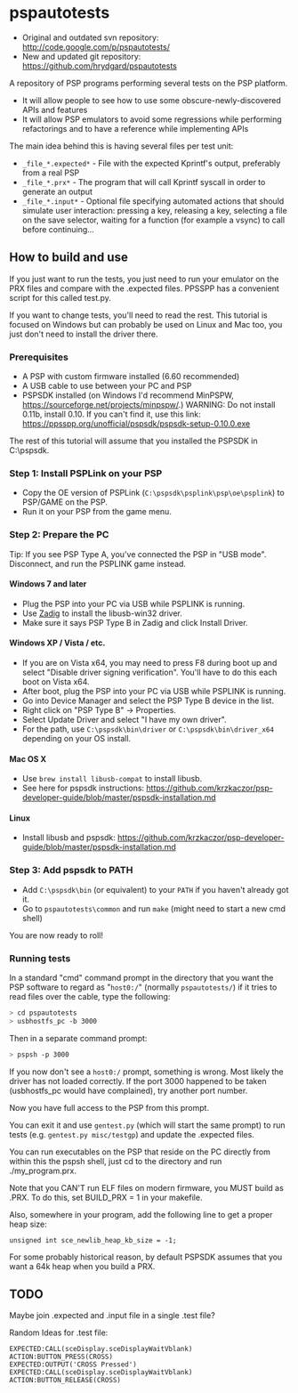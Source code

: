 # pspautotests

* Original and outdated svn repository: http://code.google.com/p/pspautotests/
* New and updated git repository: https://github.com/hrydgard/pspautotests

A repository of PSP programs performing several tests on the PSP platform.

* It will allow people to see how to use some obscure-newly-discovered APIs and features
* It will allow PSP emulators to avoid some regressions while performing refactorings and to have a reference while implementing APIs

The main idea behind this is having several files per test unit:

* `_file_*.expected*` - File with the expected Kprintf's output, preferably from a real PSP
* `_file_*.prx*` - The program that will call Kprintf syscall in order to generate an output
* `_file_*.input*` - Optional file specifying automated actions that should simulate user interaction: pressing a key, releasing a key, selecting a file on the save selector, waiting for a function (for example a vsync) to call before continuing...

## How to build and use

If you just want to run the tests, you just need to run your emulator on the PRX files and compare with the .expected
files. PPSSPP has a convenient script for this called test.py.

If you want to change tests, you'll need to read the rest. This tutorial is focused on Windows but can probably be used on Linux and Mac too, you just don't need to install the driver there.

### Prerequisites

* A PSP with custom firmware installed (6.60 recommended)
* A USB cable to use between your PC and PSP
* PSPSDK installed (on Windows I'd recommend MinPSPW, https://sourceforge.net/projects/minpspw/.) WARNING: Do not install 0.11b, install 0.10.
  If you can't find it, use this link: https://ppsspp.org/unofficial/pspsdk/pspsdk-setup-0.10.0.exe

The rest of this tutorial will assume that you installed the PSPSDK in C:\pspsdk.

### Step 1: Install PSPLink on your PSP

* Copy the OE version of PSPLink (`C:\pspsdk\psplink\psp\oe\psplink`) to PSP/GAME on the PSP.
* Run it on your PSP from the game menu.

### Step 2: Prepare the PC

Tip: If you see PSP Type A, you've connected the PSP in "USB mode". Disconnect, and run the PSPLINK game instead.

#### Windows 7 and later

* Plug the PSP into your PC via USB while PSPLINK is running.
* Use [Zadig](https://zadig.akeo.ie/) to install the libusb-win32 driver.
* Make sure it says PSP Type B in Zadig and click Install Driver.

#### Windows XP / Vista / etc.

* If you are on Vista x64, you may need to press F8 during boot up and select "Disable driver signing verification".  You'll have to do this each boot on Vista x64.
* After boot, plug the PSP into your PC via USB while PSPLINK is running.
* Go into Device Manager and select the PSP Type B device in the list.
* Right click on "PSP Type B" -> Properties.
* Select Update Driver and select "I have my own driver".
* For the path, use `C:\pspsdk\bin\driver` or `C:\pspsdk\bin\driver_x64` depending on your OS install.

#### Mac OS X

* Use `brew install libusb-compat` to install libusb.
* See here for pspsdk instructions: https://github.com/krzkaczor/psp-developer-guide/blob/master/pspsdk-installation.md

#### Linux

* Install libusb and pspsdk: https://github.com/krzkaczor/psp-developer-guide/blob/master/pspsdk-installation.md

### Step 3: Add pspsdk to PATH

* Add `C:\pspsdk\bin` (or equivalent) to your `PATH` if you haven't already got it.
* Go to `pspautotests\common` and run `make` (might need to start a new cmd shell)

You are now ready to roll!

### Running tests

In a standard "cmd" command prompt in the directory that you want the PSP software to regard as "`host0:/`" (normally `pspautotests/`) if it tries to read files over the cable, type the following:

```bash
> cd pspautotests
> usbhostfs_pc -b 3000
```

Then in a separate command prompt:

```bash
> pspsh -p 3000
```

If you now don't see a `host0:/` prompt, something is wrong. Most likely the driver has not loaded correctly. If the port 3000 happened to be taken (usbhostfs_pc would have complained), try another port number.

Now you have full access to the PSP from this prompt.

You can exit it and use `gentest.py` (which will start the same prompt) to run tests (e.g. `gentest.py misc/testgp`) and update the .expected files.

You can run executables on the PSP that reside on the PC directly from within this the pspsh shell, just cd to the directory and run ./my_program.prx.

Note that you CAN'T run ELF files on modern firmware, you MUST build as .PRX. To do this, set BUILD_PRX = 1 in your makefile.

Also, somewhere in your program, add the following line to get a proper heap size:

`unsigned int sce_newlib_heap_kb_size = -1;`

For some probably historical reason, by default PSPSDK assumes that you want a 64k heap when you build a PRX.

## TODO

Maybe join .expected and .input file in a single .test file?

Random Ideas for .test file:

```test
EXPECTED:CALL(sceDisplay.sceDisplayWaitVblank)
ACTION:BUTTON_PRESS(CROSS)
EXPECTED:OUTPUT('CROSS Pressed')
EXPECTED:CALL(sceDisplay.sceDisplayWaitVblank)
ACTION:BUTTON_RELEASE(CROSS)
```

